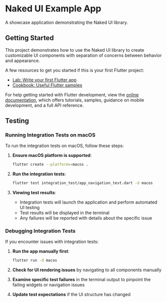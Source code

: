 # Naked UI Example App

A showcase application demonstrating the Naked UI library.

## Getting Started

This project demonstrates how to use the Naked UI library to create customizable UI components with separation of concerns between behavior and appearance.

A few resources to get you started if this is your first Flutter project:

- [Lab: Write your first Flutter app](https://docs.flutter.dev/get-started/codelab)
- [Cookbook: Useful Flutter samples](https://docs.flutter.dev/cookbook)

For help getting started with Flutter development, view the
[online documentation](https://docs.flutter.dev/), which offers tutorials,
samples, guidance on mobile development, and a full API reference.

## Testing

### Running Integration Tests on macOS

To run the integration tests on macOS, follow these steps:

1. **Ensure macOS platform is supported**:
   ```bash
   flutter create --platforms=macos .
   ```

2. **Run the integration tests**:
   ```bash
   flutter test integration_test/app_navigation_test.dart -d macos
   ```

3. **Viewing test results**:
   - Integration tests will launch the application and perform automated UI testing
   - Test results will be displayed in the terminal
   - Any failures will be reported with details about the specific issue

### Debugging Integration Tests

If you encounter issues with integration tests:

1. **Run the app manually first**:
   ```bash
   flutter run -d macos
   ```

2. **Check for UI rendering issues** by navigating to all components manually

3. **Examine specific test failures** in the terminal output to pinpoint the failing widgets or navigation issues

4. **Update test expectations** if the UI structure has changed

